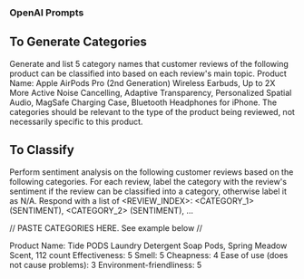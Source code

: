 ### OpenAI Prompts

## To Generate Categories

Generate and list 5 category names that customer reviews of the following product can be classified into based on each review's main topic. Product Name: Apple AirPods Pro (2nd Generation) Wireless Earbuds, Up to 2X More Active Noise Cancelling, Adaptive Transparency, Personalized Spatial Audio, MagSafe Charging Case, Bluetooth Headphones for iPhone. The categories should be relevant to the type of the product being reviewed, not necessarily specific to this product.

## To Classify

Perform sentiment analysis on the following customer reviews based on the following categories. For each review, label the category with the review's sentiment if the review can be classified into a category, otherwise label it as N/A. Respond with a list of <REVIEW_INDEX>: <CATEGORY_1> (SENTIMENT), <CATEGORY_2> (SENTIMENT), ...

// PASTE CATEGORIES HERE. See example below //

Product Name: Tide PODS Laundry Detergent Soap Pods, Spring Meadow Scent, 112 count
Effectiveness: 5
Smell: 5
Cheapness: 4
Ease of use (does not cause problems): 3
Environment-friendliness: 5
